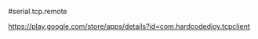 #serial.tcp.remote


https://play.google.com/store/apps/details?id=com.hardcodedjoy.tcpclient







